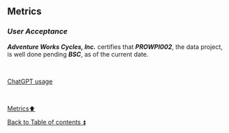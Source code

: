 ## Metrics  

### **_User Acceptance_**   

**_Adventure Works Cycles, Inc._** certifies that **_PROWPI002_**, the data project, is well done pending **_BSC_**, as of the current date.

<p><br></p> 

[ChatGPT usage](../CHATGPT_USAGE.md)  

<p><br></p>

[Metrics:arrow_up:](metrics.md)  

[Back to Table of contents :arrow_double_up:](../README.md)